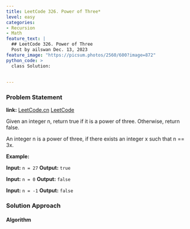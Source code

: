 ```yaml
---
title: LeetCode 326. Power of Three*
level: easy
categories:
- Recursion
- Math
feature_text: |
  ## LeetCode 326. Power of Three
  Post by ailswan Dec. 13, 2023
feature_image: "https://picsum.photos/2560/600?image=872"
python_code: >
  class Solution:
      
         
---
```


### Problem Statement
**link:**
[LeetCode.cn](https://leetcode.cn/problems/power-of-three/)
[LeetCode](https://leetcode.com/problems/power-of-three/)

Given an integer n, return true if it is a power of three. Otherwise, return false.

An integer n is a power of three, if there exists an integer x such that n == 3x.

 
**Example:**

**Input:** `n = 27`
**Output:** `true`
 
**Input:** `n = 0`
**Output:** `false`

**Input:** `n = -1`
**Output:** `false`

### Solution Approach
 

#### Algorithm
 